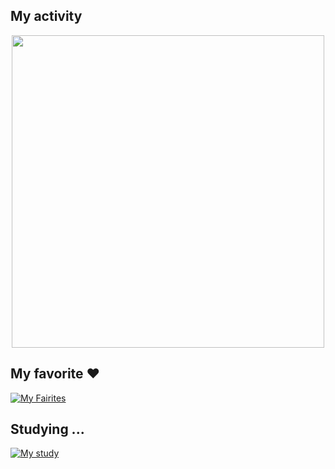 ## My activity
<div align="center">
  <img width="500px"src="https://github-readme-streak-stats.herokuapp.com/?user=static-fuji&theme=react"  />
</div>

## My favorite ❤️
[![My Fairites](https://skillicons.dev/icons?i=go,rust,cpp,latex,git,github,docker,kubernetes,nginx)](https://skillicons.dev)

## Studying ...
[![My study](https://skillicons.dev/icons?i=mysql,aws,githubactions,prometheus,grafana,nextjs)](https://skillicons.dev)

